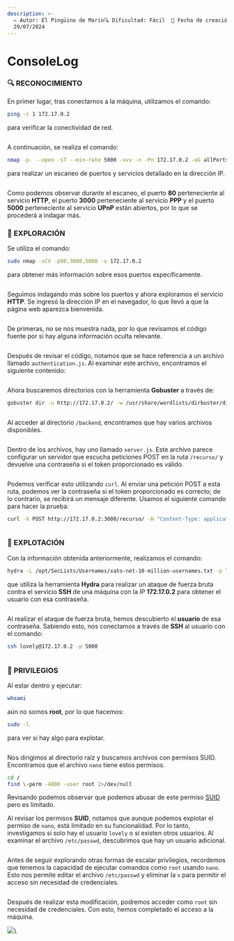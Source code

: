 ```yaml
---
description: >-
  ✍️ Autor: El Pingüino de Mario🔍 Dificultad: Fácil  📅 Fecha de creación:
  29/07/2024
---
```


# ConsoleLog

### 🔍 **RECONOCIMIENTO**

En primer lugar, tras conectarnos a la máquina, utilizamos el comando:

```bash
ping -c 1 172.17.0.2
```

para verificar la conectividad de red.

<figure><img src="../../.gitbook/assets/image (331).png" alt=""><figcaption></figcaption></figure>

A continuación, se realiza el comando:

```bash
nmap -p- --open -sT --min-rate 5000 -vvv -n -Pn 172.17.0.2 -oG allPorts
```

para realizar un escaneo de puertos y servicios detallado en la dirección IP.

<figure><img src="../../.gitbook/assets/image (332).png" alt=""><figcaption></figcaption></figure>

Como podemos observar durante el escaneo, el puerto **80** perteneciente al servicio **HTTP**, el puerto **3000** perteneciente al servicio **PPP** y el puerto **5000** perteneciente al servicio **UPnP** están abiertos, por lo que se procederá a indagar más.

### 🔎 **EXPLORACIÓN**

Se utiliza el comando:

```bash
sudo nmap -sCV -p80,3000,5000 -v 172.17.0.2
```

para obtener más información sobre esos puertos específicamente.

<figure><img src="../../.gitbook/assets/image (333).png" alt=""><figcaption></figcaption></figure>

Seguimos indagando más sobre los puertos y ahora exploramos el servicio **HTTP**. Se ingresó la dirección IP en el navegador, lo que llevó a que la página web aparezca bienvenida.

<figure><img src="../../.gitbook/assets/image (334).png" alt=""><figcaption></figcaption></figure>

De primeras, no se nos muestra nada, por lo que revisamos el código fuente por si hay alguna información oculta relevante.

<figure><img src="../../.gitbook/assets/image (335).png" alt=""><figcaption></figcaption></figure>

Después de revisar el código, notamos que se hace referencia a un archivo llamado `authentication.js`. Al examinar este archivo, encontramos el siguiente contenido:

<figure><img src="../../.gitbook/assets/image (336).png" alt=""><figcaption></figcaption></figure>

Ahora buscaremos directorios con la herramienta **Gobuster** a través de:&#x20;

```bash
gobuster dir -u http://172.17.0.2/ -w /usr/share/wordlists/dirbuster/directory-list-lowercase-2.3-medium.txt
```

<figure><img src="../../.gitbook/assets/image (337).png" alt=""><figcaption></figcaption></figure>

Al acceder al directorio `/backend`, encontramos que hay varios archivos disponibles.

<figure><img src="../../.gitbook/assets/image (338).png" alt=""><figcaption></figcaption></figure>

Dentro de los archivos, hay uno llamado `server.js`. Este archivo parece configurar un servidor que escucha peticiones POST en la ruta `/recurso/` y devuelve una contraseña si el token proporcionado es válido.

<figure><img src="../../.gitbook/assets/image (339).png" alt=""><figcaption></figcaption></figure>

Podemos verificar esto utilizando `curl`. Al enviar una petición POST a esta ruta, podemos ver la contraseña si el token proporcionado es correcto; de lo contrario, se recibirá un mensaje diferente. Usamos el siguiente comando para hacer la prueba:

```bash
curl -X POST http://172.17.0.2:3000/recurso/ -H "Content-Type: application/json" -d '{"token": "tokentraviesito"}'
```

<figure><img src="../../.gitbook/assets/image (343).png" alt=""><figcaption></figcaption></figure>

### 🚀 **EXPLOTACIÓN**

Con la información obtenida anteriormente, realizamos el comando:

```bash
hydra -L /opt/SecLists/Usernames/xato-net-10-million-usernames.txt -p lapassworddebackupmaschingonadetodas ssh://172.17.0.2:5000 -t 64
```

que utiliza la herramienta **Hydra** para realizar un ataque de fuerza bruta contra el servicio **SSH** de una máquina con la IP **172.17.0.2** para obtener el usuario con esa contraseña.

<figure><img src="../../.gitbook/assets/image (344).png" alt=""><figcaption></figcaption></figure>

Al realizar el ataque de fuerza bruta, hemos descubierto el **usuario** de esa contraseña. Sabiendo esto, nos conectamos a través de **SSH** al usuario con el comando:

```bash
ssh lovely@172.17.0.2 -p 5000
```

<figure><img src="../../.gitbook/assets/image (345).png" alt=""><figcaption></figcaption></figure>

### 🔐 **PRIVILEGIOS**

Al estar dentro y ejecutar:

```bash
whoami
```

aún no somos **root**, por lo que hacemos:

```bash
sudo -l
```

para ver si hay algo para explotar.

<figure><img src="../../.gitbook/assets/image (346).png" alt=""><figcaption></figcaption></figure>

Nos dirigimos al directorio raíz y buscamos archivos con permisos SUID. Encontramos que el archivo `nano` tiene estos permisos.

```bash
cd /
find \-perm -4000 -user root 2>/dev/null
```

Revisando podemos observar que podemos abusar de este permiso [SUID](https://gtfobins.github.io/gtfobins/nano/#limited-suid) pero es limitado.

Al revisar los permisos **SUID**, notamos que aunque podemos explotar el permiso de `nano`, está limitado en su funcionalidad. Por lo tanto, investigamos si solo hay el usuario `lovely` o si existen otros usuarios. Al examinar el archivo `/etc/passwd`, descubrimos que hay un usuario adicional.

<figure><img src="../../.gitbook/assets/image (348).png" alt=""><figcaption></figcaption></figure>

Antes de seguir explorando otras formas de escalar privilegios, recordemos que tenemos la capacidad de ejecutar comandos como `root` usando `nano`. Esto nos permite editar el archivo `/etc/passwd` y eliminar la `x` para permitir el acceso sin necesidad de credenciales.

<figure><img src="../../.gitbook/assets/image (350).png" alt=""><figcaption></figcaption></figure>

Después de realizar esta modificación, podremos acceder como `root` sin necesidad de credenciales. Con esto, hemos completado el acceso a la máquina.

![](<../../.gitbook/assets/image (349).png>)\
